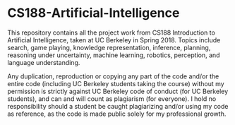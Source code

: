 # CS188-Artificial-Intelligence

This repository contains all the project work from CS188 Introduction to Artificial Intelligence, taken at UC Berkeley in Spring 2018. Topics include search, game playing, knowledge representation, inference, planning, reasoning under uncertainty, machine learning, robotics, perception, and language understanding.

Any duplication, reproduction or copying any part of the code and/or the entire code (including UC Berkeley students taking the course) without my permission is strictly against UC Berkeley code of conduct (for UC Berkeley students), and can and will count as plagiarism (for everyone). I hold no responsibility should a student be caught plagiarizing and/or using my code as reference, as the code is made public solely for my professional growth. 
